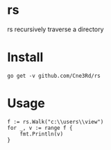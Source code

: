 # rs
rs recursively traverse a directory

# Install 
```
go get -v github.com/Cne3Rd/rs
```

# Usage

```
f := rs.Walk("c:\\users\\view")
for _, v := range f {
    fmt.Println(v)
}

```

